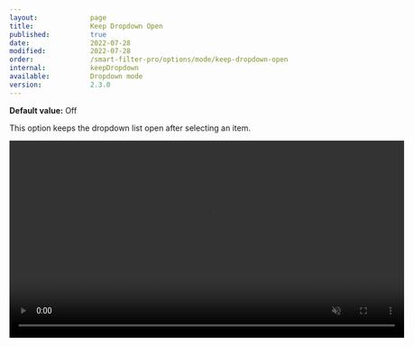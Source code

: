 ```yaml
---
layout:             page
title:              Keep Dropdown Open
published:          true
date:               2022-07-28
modified:           2022-07-28
order:              /smart-filter-pro/options/mode/keep-dropdown-open
internal:           keepDropdown
available:          Dropdown mode
version:            2.3.0
---
```

**Default value:** Off

This option keeps the dropdown list open after selecting an item.

<video src="images/keep-dropdown.mp4" width="700" autoplay loop muted></video>